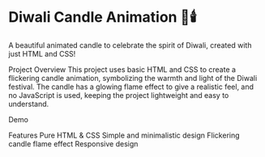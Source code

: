 # Diwali Candle Animation 🎉🕯️
A beautiful animated candle to celebrate the spirit of Diwali, created with just HTML and CSS!

Project Overview
This project uses basic HTML and CSS to create a flickering candle animation, symbolizing the warmth and light of the Diwali festival. The candle has a glowing flame effect to give a realistic feel, and no JavaScript is used, keeping the project lightweight and easy to understand.

Demo

Features
Pure HTML & CSS
Simple and minimalistic design
Flickering candle flame effect
Responsive design
